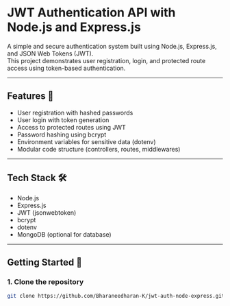 # JWT Authentication API with Node.js and Express.js

A simple and secure authentication system built using Node.js, Express.js, and JSON Web Tokens (JWT).  
This project demonstrates user registration, login, and protected route access using token-based authentication.

---

## Features 🚀

- User registration with hashed passwords
- User login with token generation
- Access to protected routes using JWT
- Password hashing using bcrypt
- Environment variables for sensitive data (dotenv)
- Modular code structure (controllers, routes, middlewares)

---

## Tech Stack 🛠

- Node.js
- Express.js
- JWT (jsonwebtoken)
- bcrypt
- dotenv
- MongoDB (optional for database)

---

## Getting Started 🚀

### 1. Clone the repository
```bash
git clone https://github.com/Bharaneedharan-K/jwt-auth-node-express.git
